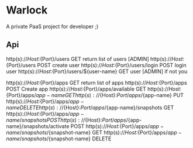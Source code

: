 Warlock
===========

A private PaaS project for developer ;)

Api
--------------------

http(s)://${Host}:${Port}/users GET return list of users [ADMIN]
http(s)://${Host}:${Port}/users POST create user
http(s)://${Host}:${Port}/users/login POST login user
http(s)://${Host}:${Port}/users/${user-name} GET user [ADMIN] if not you

http(s)://${Host}:${Port}/apps GET return list of apps
http(s)://${Host}:${Port}/apps POST Create app 
http(s)://${Host}:${Port}/apps/available GET 
http(s)://${Host}:${Port}/apps/${app-name} GET 
http(s)://${Host}:${Port}/apps/${app-name} PUT 
http(s)://${Host}:${Port}/apps/${app-name} DELETE 
http(s)://${Host}:${Port}/apps/${app-name}/snapshots GET
http(s)://${Host}:${Port}/apps/${app-name}/snapshots POST
http(s)://${Host}:${Port}/apps/${app-name}/snapshots/activate POST 
http(s)://${Host}:${Port}/apps/${app-name}/snapshots/${snapshot-name} GET 
http(s)://${Host}:${Port}/apps/${app-name}/snapshots/${snapshot-name} DELETE 

